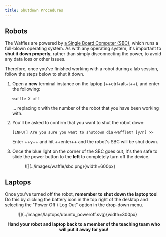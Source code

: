 ```yaml
---  
title: Shutdown Procedures 
---
```


## Robots

The Waffles are powered by [a Single Board Computer (SBC)](../about/robots.md#our-waffles), which runs a full-blown operating system. As with any operating system, it's important to **shut it down properly**, rather than simply disconnecting the power, to avoid any data loss or other issues. 

Therefore, once you've finished working with a robot during a lab session, follow the steps below to shut it down.

1. Open a **new** terminal instance on the laptop (++ctrl+alt+t++), and enter the following:

    ``` { .bash .no-copy }
    waffle X off
    ```
    ... replacing `X` with the number of the robot that you have been working with.
    
1. You'll be asked to confirm that you want to shut the robot down: 

    ``` { .bash .no-copy }
    [INPUT] Are you sure you want to shutdown dia-waffleX? [y/n] >> 
    ```

    Enter ++y++ and hit ++enter++ and the robot's SBC will be shut down. 

1. Once the blue light on the corner of the SBC goes out, it's then safe to slide the power button to the **left** to completely turn off the device. 

    <figure markdown>
      ![](../images/waffle/sbc.png){width=600px}
    </figure>

## Laptops

Once you've turned off the robot, **remember to shut down the laptop too**! Do this by clicking the battery icon in the top right of the desktop and selecting the "Power Off / Log Out" option in the drop-down menu.

<figure markdown>
  ![](../images/laptops/ubuntu_poweroff.svg){width=300px}
</figure>

<center>

  **Hand your robot and laptop back to a member of the teaching team who will put it away for you!**

</center>